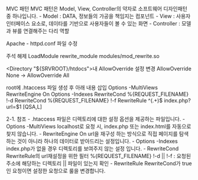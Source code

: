 MVC 패턴 MVC 패턴은 Model, View, Controller의 약자로 소프트웨어 디자인패턴 중 하나입니다. - Model : DATA, 정보들의 가공을 책임지는 컴포넌트 - View : 사용자 인터페이스 요소로, 데이타를 기반으로 사용자들이 볼 수 있는 화면 - Controller : 모델과 뷰를 연결해주는 다리 역할

Apache - httpd.conf 파일 수정

주석 해제
LoadModule rewrite_module modules/mod_rewrite.so

<Directory "${SRVROOT}/htdocs">내 AllowOverride 설정 변경 AllowOverride None -> AllowOverride All

root에 .htaccess 파일 생성 후 아래 내용 삽입 Options -MultiViews RewriteEngine On Options -Indexes RewriteCond %{REQUEST_FILENAME} !-d RewriteCond %{REQUEST_FILENAME} !-f RewriteRule ^(.+)$ index.php?url=$1 [QSA,L]

2-1. 참조 - .htaccess 파일은 디렉토리에 대한 설정 옵션을 제공하는 파일입니다. - Options -MultiViews localhost로 요청 시, index.php 또는 index.html를 자동으로 찾지 않습니다. - RewriteEngine On url을 재구성 하는 방식으로 직접 페이지를 탐색하는 것이 아니라 하나의 데이터로 받아드리는 설정입니다. - Options -Indexes index.php가 없을 경우 디렉토리를 보여주지 않는 설정 입니다. - RewriteCond RewriteRule의 url재설정을 위한 필터 %{REQUEST_FILENAME} !-d || !-f : 요청된 주소에 해당하는 디렉토리 || 파일이 있는지 확인 - RewriteRule RewriteCond가 true인 요청이면 설정한 요청으로 룰을 변경합니다.